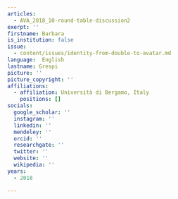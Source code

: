 ```yaml
---
articles:
  - AVA_2018_10-round-table-discussion2
exerpt: ''
firstname: Barbara
is_institution: false
issue:
  - content/issues/identity-from-double-to-avatar.md
language:  English
lastname: Grespi
picture: ''
picture_copyright: ''
affiliations:
  - affiliation: Università di Bergamo, Italy
    positions: []
socials:
  google_scholar: ''
  instagram: ''
  linkedin: ''
  mendeley: ''
  orcid: ''
  researchgate: ''
  twitter: ''
  website: ''
  wikipedia: ''
years:
  - 2018

---
```

